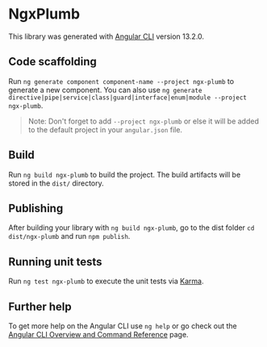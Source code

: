# NgxPlumb

This library was generated with [Angular CLI](https://github.com/angular/angular-cli) version 13.2.0.

## Code scaffolding

Run `ng generate component component-name --project ngx-plumb` to generate a new component. You can also use `ng generate directive|pipe|service|class|guard|interface|enum|module --project ngx-plumb`.
> Note: Don't forget to add `--project ngx-plumb` or else it will be added to the default project in your `angular.json` file. 

## Build

Run `ng build ngx-plumb` to build the project. The build artifacts will be stored in the `dist/` directory.

## Publishing

After building your library with `ng build ngx-plumb`, go to the dist folder `cd dist/ngx-plumb` and run `npm publish`.

## Running unit tests

Run `ng test ngx-plumb` to execute the unit tests via [Karma](https://karma-runner.github.io).

## Further help

To get more help on the Angular CLI use `ng help` or go check out the [Angular CLI Overview and Command Reference](https://angular.io/cli) page.
